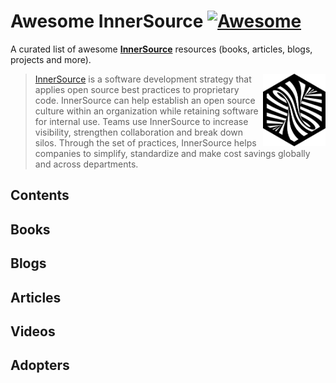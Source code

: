 # Awesome InnerSource [![Awesome](https://awesome.re/badge.svg)](https://awesome.re)

<!--lint ignore double-link-->
A curated list of awesome **[InnerSource](https://innersourcecommons.org/)** resources (books, articles, blogs, projects and more). 

[<img src="assets/images/innersource-logo.png" align="right" width="100" alt="Apache JMeter">](https://innersourcecommons.org/)

> [InnerSource](https://innersourcecommons.org/) is a software development strategy that applies open source best practices to proprietary code. InnerSource can help establish an open source culture within an organization while retaining software for internal use. Teams use InnerSource to increase visibility, strengthen collaboration and break down silos. Through the set of practices, InnerSource helps companies to simplify, standardize and make cost savings globally and across departments.

## Contents


## Books


## Blogs


## Articles 


## Videos



## Adopters